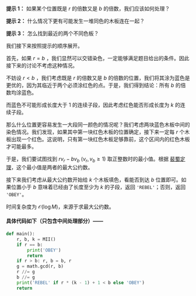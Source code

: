 **提示 1：** 如果某个位置既是 $r$ 的倍数又是 $b$ 的倍数，我们应该如何处理？

**提示 2：** 什么情况下更有可能发生一堆同色的木板连在一起？

**提示 3：** 怎么找到最近的两个不同色板？

我们接下来按照提示的顺序展开。

首先，如果 $r=b$ ，我们显然可以交错染色，一定能够满足题目给出的条件。因此接下来的讨论不考虑这种情况。

不妨设 $r\lt b$ ，我们考虑既是 $r$ 的倍数又是 $b$ 的倍数的位置，我们将其涂为蓝色是更优的，因为其临近于两个必须涂红色的点。于是，我们得到结论：所有 $b$ 的倍数均涂蓝色。

而蓝色不可能形成长度大于 $1$ 的连续子段，因此考虑红色能否形成长度为 $k$ 的连续子段。

那么什么位置更容易发生一大段同一颜色的情况呢？我们考虑两块蓝色木板中间的染色情况。我们发现，如果其中第一块红色木板的位置确定，接下来一定每 $r$ 个木板出现一个红色。这说明，只有第一块红色木板足够靠前，这个区间内的红色木板才可能最多。

于是，我们要试图找到 $rv_r-bv_b\ (v_r,v_b\geq 1)$ 取正整数时的最小值。根据 [裴蜀定理](https://oi-wiki.org/math/number-theory/bezouts/)，这个最小值是两者的最大公约数。

接下来我们考虑从最大公约数开始给 $k$ 个木板填色，看能否到达 $b$ 位置即可。如果位置小于 $b$ 意味着已经由了长度至少为 $k$ 的子段，返回 `'REBEL'`；否则，返回 `'OBEY'`。

时间复杂度为 $\mathcal{O}(\log M)$，来源于求最大公约数。

#### 具体代码如下（只包含中间处理部分）——

```Python []
def main():
    r, b, k = MII()
    if r == b:
        print('OBEY')
        return
    if r > b: r, b = b, r
    g = math.gcd(r, b)
    r //= g
    b //= g
    print('REBEL' if r * (k - 1) + 1 < b else 'OBEY')
    return 
```
